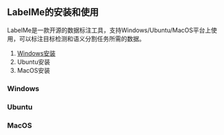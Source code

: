 ## LabelMe的安装和使用

LabelMe是一款开源的数据标注工具，支持Windows/Ubuntu/MacOS平台上使用，可以标注目标检测和语义分割任务所需的数据。
1. [Windows安装](#Windows)  
2. Ubuntu安装  
3. MacOS安装  

### Windows

### Ubuntu

### MacOS
